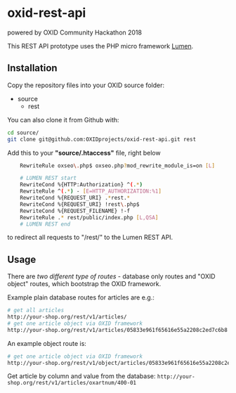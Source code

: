 # oxid-rest-api
powered by OXID Community Hackathon 2018

This REST API prototype uses the PHP micro framework [Lumen](https://lumen.laravel.com/).

## Installation

Copy the repository files into your OXID source folder:

- source
    - rest

You can also clone it from Github with:

```bash
cd source/
git clone git@github.com:OXIDprojects/oxid-rest-api.git rest
```


Add this to your __"source/.htaccess"__ file, right below

```bash
    RewriteRule oxseo\.php$ oxseo.php?mod_rewrite_module_is=on [L]
```

```bash
    # LUMEN REST start
    RewriteCond %{HTTP:Authorization} ^(.*)
    RewriteRule ^(.*) - [E=HTTP_AUTHORIZATION:%1]
    RewriteCond %{REQUEST_URI} .*rest.*
    RewriteCond %{REQUEST_URI} !rest\.php$
    RewriteCond %{REQUEST_FILENAME} !-f
    RewriteRule .* rest/public/index.php [L,QSA]
    # LUMEN REST end
```

to redirect all requests to "/rest/" to the Lumen REST API.

## Usage

There are _two different type of routes_ - database only routes and "OXID object" routes, which bootstrap the OXID framework.

Example plain database routes for articles are e.g.:

```bash
# get all articles
http://your-shop.org/rest/v1/articles/
# get one article object via OXID framework
http://your-shop.org/rest/v1/articles/05833e961f65616e55a2208c2ed7c6b8
```

An example object route is:

```bash
# get one article object via OXID framework
http://your-shop.org/rest/v1/object/articles/05833e961f65616e55a2208c2ed7c6b8
```

Get article by column and value from the database:
`http://your-shop.org/rest/v1/articles/oxartnum/400-01`
